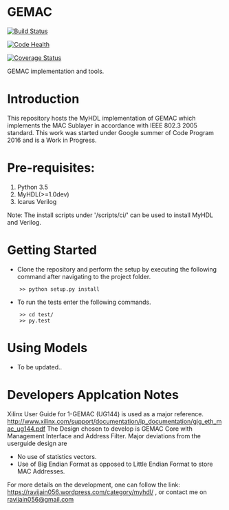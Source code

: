 # GEMAC

[![Build Status](https://travis-ci.org/ravijain056/GEMAC.svg?branch=master)](https://travis-ci.org/ravijain056/GEMAC)

[![Code Health](https://landscape.io/github/ravijain056/GEMAC/master/landscape.svg?style=flat)](https://landscape.io/github/ravijain056/GEMAC/master)

[![Coverage Status](https://coveralls.io/repos/github/ravijain056/GEMAC/badge.svg?branch=master)](https://coveralls.io/github/ravijain056/GEMAC?branch=master)

GEMAC implementation and tools.



# Introduction
This repository hosts the MyHDL implementation of GEMAC which implements the MAC Sublayer in accordance with IEEE 802.3 2005 standard.
This work was started under Google summer of Code Program 2016 and is a Work in Progress.

# Pre-requisites:
1. Python 3.5
2. MyHDL(>=1.0dev)
3. Icarus Verilog

Note: The install scripts under '/scripts/ci/' can be used to install MyHDL and Verilog.

# Getting Started
- Clone the repository and perform the setup by executing the following command after navigating to the project folder.

```
    >> python setup.py install
```

- To run the tests enter the following commands.

```
    >> cd test/
    >> py.test
```

# Using Models
- To be updated..

# Developers Applcation Notes

Xilinx User Guide for 1-GEMAC (UG144) is used as a major reference.
http://www.xilinx.com/support/documentation/ip_documentation/gig_eth_mac_ug144.pdf
The Design chosen to develop is GEMAC Core with Management Interface and Address Filter.
Major deviations from the userguide design are
- No use of statistics vectors.
- Use of Big Endian Format as opposed to Little Endian Format to store MAC Addresses.

For more details on the development,  one can follow the link: https://ravijain056.wordpress.com/category/myhdl/ , or contact me on ravijain056@gmail.com
